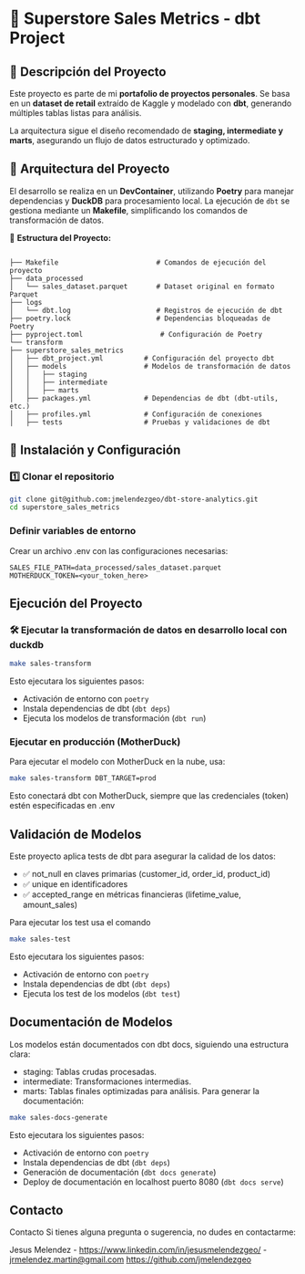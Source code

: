 # 📌 Superstore Sales Metrics - dbt Project  

## 🔹 Descripción del Proyecto  
Este proyecto es parte de mi **portafolio de proyectos personales**. Se basa en un **dataset de retail** extraído de Kaggle y modelado con **dbt**, generando múltiples tablas listas para análisis.  

La arquitectura sigue el diseño recomendado de **staging, intermediate y marts**, asegurando un flujo de datos estructurado y optimizado.  

## 🔹 Arquitectura del Proyecto  
El desarrollo se realiza en un **DevContainer**, utilizando **Poetry** para manejar dependencias y **DuckDB** para procesamiento local. La ejecución de `dbt` se gestiona mediante un **Makefile**, simplificando los comandos de transformación de datos.  

📂 **Estructura del Proyecto:**  
```

├── Makefile                        # Comandos de ejecución del proyecto
├── data_processed
│   └── sales_dataset.parquet       # Dataset original en formato Parquet
├── logs
│   └── dbt.log                     # Registros de ejecución de dbt
├── poetry.lock                     # Dependencias bloqueadas de Poetry
├── pyproject.toml                   # Configuración de Poetry
└── transform
├── superstore_sales_metrics
│   ├── dbt_project.yml          # Configuración del proyecto dbt
│   ├── models                   # Modelos de transformación de datos
│   │   ├── staging
│   │   ├── intermediate
│   │   ├── marts
│   ├── packages.yml             # Dependencias de dbt (dbt-utils, etc.)
│   ├── profiles.yml             # Configuración de conexiones
│   ├── tests                    # Pruebas y validaciones de dbt

```

## 🔹 Instalación y Configuración  

### 1️⃣ **Clonar el repositorio**  
```bash
git clone git@github.com:jmelendezgeo/dbt-store-analytics.git
cd superstore_sales_metrics
```

### Definir variables de entorno
Crear un archivo .env con las configuraciones necesarias:

```
SALES_FILE_PATH=data_processed/sales_dataset.parquet  
MOTHERDUCK_TOKEN=<your_token_here>  
```

## Ejecución del Proyecto
### 🛠️ Ejecutar la transformación de datos en desarrollo local con duckdb 

```bash
make sales-transform
```

Esto ejecutara los siguientes pasos:

- Activación de entorno con `poetry`
- Instala dependencias de dbt (`dbt deps`)
- Ejecuta los modelos de transformación (`dbt run`)

### Ejecutar en producción (MotherDuck)
Para ejecutar el modelo con MotherDuck en la nube, usa:

```bash
make sales-transform DBT_TARGET=prod
```

Esto conectará dbt con MotherDuck, siempre que las credenciales (token) estén especificadas en .env

## Validación de Modelos
Este proyecto aplica tests de dbt para asegurar la calidad de los datos:
- ✅ not_null en claves primarias (customer_id, order_id, product_id)
- ✅ unique en identificadores
- ✅ accepted_range en métricas financieras (lifetime_value, amount_sales)

Para ejecutar los test usa el comando

```bash
make sales-test
```

Esto ejecutara los siguientes pasos:

- Activación de entorno con `poetry`
- Instala dependencias de dbt (`dbt deps`)
- Ejecuta los test de los modelos (`dbt test`)

## Documentación de Modelos
Los modelos están documentados con dbt docs, siguiendo una estructura clara:
- staging: Tablas crudas procesadas.
- intermediate: Transformaciones intermedias.
- marts: Tablas finales optimizadas para análisis.
Para generar la documentación:

```bash
make sales-docs-generate
```

Esto ejecutara los siguientes pasos:

- Activación de entorno con `poetry`
- Instala dependencias de dbt (`dbt deps`)
- Generación de documentación (`dbt docs generate`)
- Deploy de documentación en localhost puerto 8080 (`dbt docs serve`)

## Contacto
Contacto Si tienes alguna pregunta o sugerencia, no dudes en contactarme:

Jesus Melendez - https://www.linkedin.com/in/jesusmelendezgeo/ - jrmelendez.martin@gmail.com https://github.com/jmelendezgeo